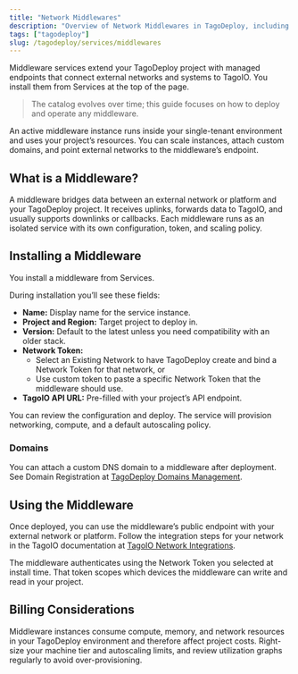 ```yaml
---
title: "Network Middlewares"
description: "Overview of Network Middlewares in TagoDeploy, including LoRaWAN LNS such as Tektelic, TTI, and others, and how to assign them to projects."
tags: ["tagodeploy"]
slug: /tagodeploy/services/middlewares
---
```


Middleware services extend your TagoDeploy project with managed endpoints that
connect external networks and systems to TagoIO. You install them from Services
at the top of the page.

> The catalog evolves over time; this guide focuses on how to deploy and operate
> any middleware.

An active middleware instance runs inside your single-tenant environment and
uses your project’s resources. You can scale instances, attach custom domains,
and point external networks to the middleware’s endpoint.

## What is a Middleware?

A middleware bridges data between an external network or platform and your
TagoDeploy project. It receives uplinks, forwards data to TagoIO, and usually
supports downlinks or callbacks. Each middleware runs as an isolated service
with its own configuration, token, and scaling policy.

## Installing a Middleware

You install a middleware from Services.

During installation you’ll see these fields:

- **Name:** Display name for the service instance.
- **Project and Region:** Target project to deploy in.
- **Version:** Default to the latest unless you need compatibility with an older
  stack.
- **Network Token:**
  - Select an Existing Network to have TagoDeploy create and bind a Network
    Token for that network, or
  - Use custom token to paste a specific Network Token that the middleware
    should use.
- **TagoIO API URL:** Pre-filled with your project’s API endpoint.

You can review the configuration and deploy. The service will provision
networking, compute, and a default autoscaling policy.

### Domains

You can attach a custom DNS domain to a middleware after deployment. See Domain
Registration at
[TagoDeploy Domains Management](docs/tagodeploy/project/domains).

## Using the Middleware

Once deployed, you can use the middleware’s public endpoint with your external
network or platform. Follow the integration steps for your network in the TagoIO
documentation at [TagoIO Network Integrations](docs/tagoio/integrations/).

The middleware authenticates using the Network Token you selected at install
time. That token scopes which devices the middleware can write and read in your
project.

## Billing Considerations

Middleware instances consume compute, memory, and network resources in your
TagoDeploy environment and therefore affect project costs. Right-size your
machine tier and autoscaling limits, and review utilization graphs regularly to
avoid over-provisioning.
